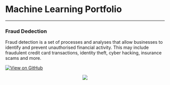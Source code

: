 # Machine Learning Portfolio
---
### Fraud Dedection
Fraud detection is a set of processes and analyses that allow businesses to identify and prevent unauthorised financial activity. This may include fraudulent credit card transactions, identity theft, cyber hacking, insurance scams and more.

[![View on GitHub](https://img.shields.io/badge/GitHub-View_on_GitHub-blue?logo=GitHub)](https://github.com/sajankedia/fraud_detection)

<center><img src="images/fraud_detection.jpg"/></center>
